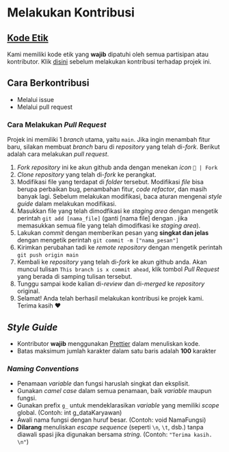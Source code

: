 # Melakukan Kontribusi

## [Kode Etik](CODE-OF-CONDUCT.md)

Kami memiliki kode etik yang **wajib** dipatuhi oleh semua partisipan atau kontributor. Klik [disini](CODE-OF-CONDUCT.md) sebelum melakukan kontribusi terhadap projek ini.

## Cara Berkontribusi

- Melalui issue
- Melalui pull request

### Cara Melakukan _Pull Request_

Projek ini memiliki 1 _branch_ utama, yaitu `main`. Jika ingin menambah fitur baru, silakan membuat _branch_ baru di _repository_ yang telah di-_fork_. Berikut adalah cara melakukan _pull request_.

1. _Fork_ _repository_ ini ke akun github anda dengan menekan _icon_ `🍴 | Fork`
2. _Clone repository_ yang telah di-_fork_ ke perangkat.
3. Modifikasi file yang terdapat di _folder_ tersebut. Modifikasi _file_ bisa berupa perbaikan bug, penambahan fitur, _code refactor_, dan masih banyak lagi. Sebelum melakukan modifikasi, baca aturan mengenai _style guide_ dalam melakukan modifikasi.
4. Masukkan file yang telah dimodfikasi ke _staging area_ dengan mengetik perintah `git add [nama_file]` (ganti [nama file] dengan . jika memasukkan semua file yang telah dimodifkasi ke _staging area_).
5. Lakukan _commit_ dengan memberikan pesan yang **singkat dan jelas** dengan mengetik perintah `git commit -m ["nama_pesan"]`
6. Kirimkan perubahan tadi ke _remote repository_ dengan mengetik perintah `git push origin main`
7. Kembali ke _repository_ yang telah di-_fork_ ke akun github anda. Akan muncul tulisan `This branch is x commit ahead`, klik tombol _Pull Request_ yang berada di samping tulisan tersebut.
8. Tunggu sampai kode kalian di-_review_ dan di-_merged_ ke _repository_ original.
9. Selamat! Anda telah berhasil melakukan kontribusi ke projek kami. Terima kasih ❤

## _Style Guide_

- Kontributor **wajib** menggunakan [Prettier](https://prettier.io/) dalam menuliskan kode.
- Batas maksimum jumlah karakter dalam satu baris adalah **100** karakter

### _Naming Conventions_

- Penamaan _variable_ dan fungsi haruslah singkat dan eksplisit.
- Gunakan _camel case_ dalam semua penamaan, baik _variable_ maupun fungsi.
- Gunakan prefix `g_` untuk mendeklarasikan _variable_ yang memiliki _scope_ global. (Contoh: int g_dataKaryawan)
- Awali nama fungsi dengan huruf besar. (Contoh: void NamaFungsi)
- **Dilarang** menuliskan _escape sequence_ (seperti `\n`, `\t`, dsb.) tanpa diawali spasi jika digunakan bersama _string_. (Contoh: `"Terima kasih. \n"`)
